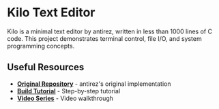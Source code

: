 # Kilo Text Editor

Kilo is a minimal text editor by antirez, written in less than 1000 lines of C code. This project demonstrates terminal control, file I/O, and system programming concepts.

## Useful Resources

- **[Original Repository](https://github.com/antirez/kilo)** - antirez's original implementation
- **[Build Tutorial](https://viewsourcecode.org/snaptoken/kilo/)** - Step-by-step tutorial
- **[Video Series](https://www.youtube.com/watch?v=zvAN0zG8Y5k&list=PLYLjKimBhcxExir7GVRx7BBwVtl3qTw6f)** - Video walkthrough
